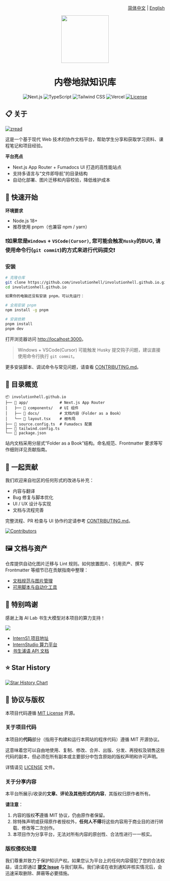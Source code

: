 <p align="right">
  <a href="./README.md">简体中文</a> | <a href="./README.en.md">English</a>
</p>

<p align="center">
  <a href="https://involutionhell.github.io">
    <img src="./public/mascot.svg" width="150">
  </a>
</p>

<h1 align="center">内卷地狱知识库</h1>

<p align="center">
  <img alt="Next.js" src="https://img.shields.io/badge/Next.js-000000?style=for-the-badge&logo=nextdotjs&logoColor=white" />
  <img alt="TypeScript" src="https://img.shields.io/badge/TypeScript-3178C6?style=for-the-badge&logo=typescript&logoColor=white" />
  <img alt="Tailwind CSS" src="https://img.shields.io/badge/Tailwind_CSS-38B2AC?style=for-the-badge&logo=tailwindcss&logoColor=white" />
  <img alt="Vercel" src="https://img.shields.io/badge/Vercel-000000?style=for-the-badge&logo=vercel&logoColor=white" />
  <a href="https://github.com/InvolutionHell/involutionhell.github.io/blob/main/LICENSE">
    <img alt="License" src="https://img.shields.io/github/license/InvolutionHell/involutionhell.github.io?style=for-the-badge&color=blue">
  </a>
</p>



## 📋 关于

[![zread](https://img.shields.io/badge/Ask_Zread-_.svg?style=flat&color=00b0aa&labelColor=000000&logo=data%3Aimage%2Fsvg%2Bxml%3Bbase64%2CPHN2ZyB3aWR0aD0iMTYiIGhlaWdodD0iMTYiIHZpZXdCb3g9IjAgMCAxNiAxNiIgZmlsbD0ibm9uZSIgeG1sbnM9Imh0dHA6Ly93d3cudzMub3JnLzIwMDAvc3ZnIj4KPHBhdGggZD0iTTQuOTYxNTYgMS42MDAxSDIuMjQxNTZDMS44ODgxIDEuNjAwMSAxLjYwMTU2IDEuODg2NjQgMS42MDE1NiAyLjI0MDFWNC45NjAxQzEuNjAxNTYgNS4zMTM1NiAxLjg4ODEgNS42MDAxIDIuMjQxNTYgNS42MDAxSDQuOTYxNTZDNS4zMTUwMiA1LjYwMDEgNS42MDE1NiA1LjMxMzU2IDUuNjAxNTYgNC45NjAxVjIuMjQwMUM1LjYwMTU2IDEuODg2NjQgNS4zMTUwMiAxLjYwMDEgNC45NjE1NiAxLjYwMDFaIiBmaWxsPSIjZmZmIi8%2BCjxwYXRoIGQ9Ik00Ljk2MTU2IDEwLjM5OTlIMi4yNDE1NkMxLjg4ODEgMTAuMzk5OSAxLjYwMTU2IDEwLjY4NjQgMS42MDE1NiAxMS4wMzk5VjEzLjc1OTlDMS42MDE1NiAxNC4xMTM0IDEuODg4MSAxNC4zOTk5IDIuMjQxNTYgMTQuMzk5OUg0Ljk2MTU2QzUuMzE1MDIgMTQuMzk5OSA1LjYwMTU2IDE0LjExMzQgNS42MDE1NiAxMy43NTk5VjExLjAzOTlDNS42MDE1NiAxMC42ODY0IDUuMzE1MDIgMTAuMzk5OSA0Ljk2MTU2IDEwLjM5OTlaIiBmaWxsPSIjZmZmIi8%2BCjxwYXRoIGQ9Ik0xMy43NTg0IDEuNjAwMUgxMS4wMzg0QzEwLjY4NSAxLjYwMDEgMTAuMzk4NCAxLjg4NjY0IDEwLjM5ODQgMi4yNDAxVjQuOTYwMUMxMC4zOTg0IDUuMzEzNTYgMTAuNjg1IDUuNjAwMSAxMS4wMzg0IDUuNjAwMUgxMy43NTg0QzE0LjExMTkgNS42MDAxIDE0LjM5ODQgNS4zMTM1NiAxNC4zOTg0IDQuOTYwMVYyLjI0MDFDMTQuMzk4NCAxLjg4NjY0IDE0LjExMTkgMS42MDAxIDEzLjc1ODQgMS42MDAxWiIgZmlsbD0iI2ZmZiIvPgo8cGF0aCBkPSJNNCAxMkwxMiA0TDQgMTJaIiBmaWxsPSIjZmZmIi8%2BCjxwYXRoIGQ9Ik00IDEyTDEyIDQiIHN0cm9rZT0iI2ZmZiIgc3Ryb2tlLXdpZHRoPSIxLjUiIHN0cm9rZS1saW5lY2FwPSJyb3VuZCIvPgo8L3N2Zz4K&logoColor=ffffff)](https://zread.ai/InvolutionHell/involutionhell.github.io)

这是一个基于现代 Web 技术的协作文档平台，帮助学生分享和获取学习资料、课程笔记和项目经验。

**平台亮点**

- Next.js App Router + Fumadocs UI 打造的高性能站点
- 支持多语言与“文件即导航”的目录结构
- 自动化部署、图片迁移和内容校验，降低维护成本

## 🚀 快速开始

**环境要求**

- Node.js 18+
- 推荐使用 pnpm（也兼容 npm / yarn）

### ❗️如果您是`Windows` + `VSCode(Cursor)`, 您可能会触发`Husky`的BUG, 请使用命令行(`git commit`)的方式来进行代码提交❗️

### 安装

```bash
# 克隆仓库
git clone https://github.com/involutionhell/involutionhell.github.io.git
cd involutionhell.github.io

如果你的电脑还没有安装 pnpm，可以先运行：

# 全局安装 pnpm
npm install -g pnpm

# 安装依赖
pnpm install
pnpm dev
```

打开浏览器访问 [http://localhost:3000](http://localhost:3000)。

> Windows + VSCode(Cursor) 可能触发 Husky 提交钩子问题，建议直接使用命令行执行 `git commit`。

更多安装脚本、调试命令与常见问题，请查看 [CONTRIBUTING.md](CONTRIBUTING.md)。

## 📁 目录概览

```
📦 involutionhell.github.io
├── 📂 app/              # Next.js App Router
│   ├── 📂 components/   # UI 组件
│   ├── 📂 docs/         # 文档内容（Folder as a Book）
│   └── 📄 layout.tsx    # 根布局
├── 📄 source.config.ts  # Fumadocs 配置
├── 📄 tailwind.config.ts
└── 📄 package.json
```

站内文档采用分层式“Folder as a Book”结构。命名规范、Frontmatter 要求等写作细则详见贡献指南。

## 🤝 一起贡献

我们欢迎来自社区的任何形式的改进与补充：

- 内容与翻译
- Bug 修复与脚本优化
- UI / UX 设计与实现
- 文档与流程完善

完整流程、PR 检查与 UI 协作约定请参考 [CONTRIBUTING.md](CONTRIBUTING.md)。

[![Contributors](https://contrib.rocks/image?repo=InvolutionHell/involutionhell.github.io)](https://github.com/InvolutionHell/involutionhell.github.io/graphs/contributors)

## 🖼️ 文档与资产

仓库提供自动化图片迁移与 Lint 规则。如何放置图片、引用资产、撰写 Frontmatter 等细节已在贡献指南中整理：

- [文档规范与图片管理](CONTRIBUTING.md#-文档规范)
- [可用脚本与自动化工具](CONTRIBUTING.md#-可用脚本)

## 🙏 特别鸣谢

感谢上海 AI Lab 书生大模型对本项目的算力支持！

![](./public/shanghaiailab.png)

- [InternS1 项目地址](https://github.com/InternLM/Intern-S1/tree/main)
- [InternStudio 算力平台](https://studio.intern-ai.org.cn/console/dashboard)
- [书生浦语 API 文档](https://internlm.intern-ai.org.cn/api/document)

## ⭐️ Star History

[![Star History Chart](https://api.star-history.com/svg?repos=InvolutionHell/involutionhell.github.io&type=Date)](https://star-history.com/#InvolutionHell/involutionhell.github.io&Date)

## 📜 协议与版权

本项目代码遵循 [MIT License](LICENSE) 开源。

### 关于项目代码

本项目的**代码**部分（指用于构建和运行本网站的程序代码）遵循 MIT 开源协议。

这意味着您可以自由地使用、复制、修改、合并、出版、分发、再授权及销售这些代码的副本，但必须在所有副本或主要部分中包含原始的版权声明和许可声明。

详情请见 [LICENSE](LICENSE) 文件。

### 关于分享内容

本平台所展示/收录的**文章、评论及其他形式的内容**，其版权归原作者所有。

**请注意**：

1.  内容的版权**不**遵循 MIT 协议，仍由原作者保留。
2.  除特殊声明或获得原作者授权外，**任何人不得**将这些内容用于商业目的进行转载、修改等二次创作。
3.  本项目作为分享平台，无法对所有内容的原创性、合法性进行一一核实。

### 版权侵权处理

我们尊重并致力于保护知识产权。如果您认为平台上的任何内容侵犯了您的合法权益，请立即通过 **[提交 Issue](https://github.com/InvolutionHell/involutionhell.github.io/issues/new)** 与我们联系。我们承诺在收到通知并核实情况后，会迅速采取删除、屏蔽等必要措施。

